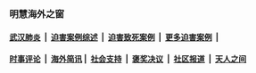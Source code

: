 
### 明慧海外之窗

####  [武汉肺炎](indexes/365.md?t=02261800) &nbsp;|&nbsp;  [迫害案例综述](indexes/328.md?t=02261800) &nbsp;|&nbsp; [迫害致死案例](indexes/277.md?t=02261800)  &nbsp;|&nbsp; [更多迫害案例](indexes/81.md?t=02261800)  &nbsp;|&nbsp; 
####  [时事评论](indexes/19.md?t=02261800) &nbsp;|&nbsp; [海外简讯](indexes/245.md?t=02261800)&nbsp;|&nbsp;  [社会支持](indexes/140.md?t=02261800) &nbsp;|&nbsp; [褒奖决议](indexes/282.md?t=02261800) &nbsp;|&nbsp; [社区报道](indexes/91.md?t=02261800)  &nbsp;|&nbsp; [天人之间](indexes/78.md?t=02261800) 

